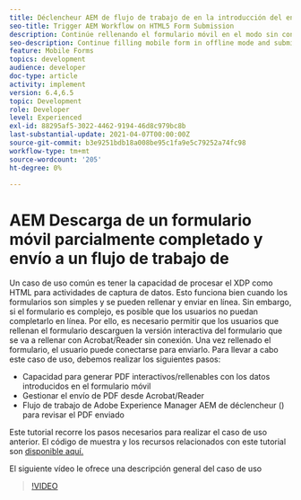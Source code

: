 ```yaml
---
title: Déclencheur AEM de flujo de trabajo de en la introducción del envío de formularios HTM5
seo-title: Trigger AEM Workflow on HTML5 Form Submission
description: Continúe rellenando el formulario móvil en el modo sin conexión y envíe el formulario móvil al flujo de trabajo de déclencheur AEM de la
seo-description: Continue filling mobile form in offline mode and submit mobile form to trigger AEM workflow
feature: Mobile Forms
topics: development
audience: developer
doc-type: article
activity: implement
version: 6.4,6.5
topic: Development
role: Developer
level: Experienced
exl-id: 88295af5-3022-4462-9194-46d8c979bc8b
last-substantial-update: 2021-04-07T00:00:00Z
source-git-commit: b3e9251bdb18a008be95c1fa9e5c79252a74fc98
workflow-type: tm+mt
source-wordcount: '205'
ht-degree: 0%

---
```


# AEM Descarga de un formulario móvil parcialmente completado y envío a un flujo de trabajo de

Un caso de uso común es tener la capacidad de procesar el XDP como HTML para actividades de captura de datos. Esto funciona bien cuando los formularios son simples y se pueden rellenar y enviar en línea. Sin embargo, si el formulario es complejo, es posible que los usuarios no puedan completarlo en línea. Por ello, es necesario permitir que los usuarios que rellenan el formulario descarguen la versión interactiva del formulario que se va a rellenar con Acrobat/Reader sin conexión. Una vez rellenado el formulario, el usuario puede conectarse para enviarlo.
Para llevar a cabo este caso de uso, debemos realizar los siguientes pasos:

* Capacidad para generar PDF interactivos/rellenables con los datos introducidos en el formulario móvil
* Gestionar el envío de PDF desde Acrobat/Reader
* Flujo de trabajo de Adobe Experience Manager AEM de déclencheur () para revisar el PDF enviado

Este tutorial recorre los pasos necesarios para realizar el caso de uso anterior. El código de muestra y los recursos relacionados con este tutorial son [disponible aquí.](part-four.md)

El siguiente vídeo le ofrece una descripción general del caso de uso

>[!VIDEO](https://video.tv.adobe.com/v/29677?quality=12&learn=on)

